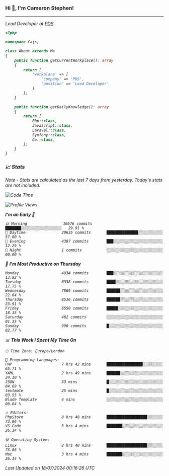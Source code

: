 ### Hi 👋, I'm Cameron Stephen!
<hr>
<p><em>Lead Developer at <a href="https://prindatasolutions.co.uk">PDS</a></p>


```php
<?php

namespace Cajs;

class About extends Me
{
    public function getCurrentWorkplace(): array
    {
        return [
            'workplace' => [
                'company' => 'PDS',
                'position' => 'Lead Developer'
            ]
        ];
    }

    public function getDailyKnowledge(): array
    {
        return [
            Php::class,
            Javascript::class,
            Laravel::class,
            Symfony::class,
            Go::class,
        ];
    }
}
```

### 📈 Stats
<p><em>Note - Stats are calculated as the last 7 days from yesterday. Today's stats are not included.</em></p>


<!--START_SECTION:waka-->
![Code Time](http://img.shields.io/badge/Code%20Time-3%2C879%20hrs%2033%20mins-blue)

![Profile Views](http://img.shields.io/badge/Profile%20Views-0-blue)

**I'm an Early 🐤** 

```text
🌞 Morning                10676 commits       ███████░░░░░░░░░░░░░░░░░░   29.91 % 
🌆 Daytime                20635 commits       ██████████████░░░░░░░░░░░   57.80 % 
🌃 Evening                4387 commits        ███░░░░░░░░░░░░░░░░░░░░░░   12.29 % 
🌙 Night                  1 commits           ░░░░░░░░░░░░░░░░░░░░░░░░░   00.00 % 
```
📅 **I'm Most Productive on Thursday** 

```text
Monday                   4934 commits        ███░░░░░░░░░░░░░░░░░░░░░░   13.82 % 
Tuesday                  6338 commits        ████░░░░░░░░░░░░░░░░░░░░░   17.75 % 
Wednesday                7869 commits        ██████░░░░░░░░░░░░░░░░░░░   22.04 % 
Thursday                 8536 commits        ██████░░░░░░░░░░░░░░░░░░░   23.91 % 
Friday                   6550 commits        █████░░░░░░░░░░░░░░░░░░░░   18.35 % 
Saturday                 482 commits         ░░░░░░░░░░░░░░░░░░░░░░░░░   01.35 % 
Sunday                   990 commits         █░░░░░░░░░░░░░░░░░░░░░░░░   02.77 % 
```


📊 **This Week I Spent My Time On** 

```text
🕑︎ Time Zone: Europe/London

💬 Programming Languages: 
PHP                      7 hrs 42 mins       ████████████████░░░░░░░░░   65.71 % 
YAML                     2 hrs 49 mins       ██████░░░░░░░░░░░░░░░░░░░   24.10 % 
JSON                     33 mins             █░░░░░░░░░░░░░░░░░░░░░░░░   04.69 % 
textmate                 25 mins             █░░░░░░░░░░░░░░░░░░░░░░░░   03.55 % 
Blade Template           4 mins              ░░░░░░░░░░░░░░░░░░░░░░░░░   00.64 % 

🔥 Editors: 
PhpStorm                 8 hrs 40 mins       ██████████████████░░░░░░░   73.86 % 
VS Code                  3 hrs 4 mins        ███████░░░░░░░░░░░░░░░░░░   26.14 % 

💻 Operating System: 
Linux                    8 hrs 40 mins       ██████████████████░░░░░░░   73.86 % 
Mac                      3 hrs 4 mins        ███████░░░░░░░░░░░░░░░░░░   26.14 % 
```


 Last Updated on 18/07/2024 00:16:26 UTC
<!--END_SECTION:waka-->
